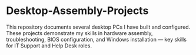 # Desktop-Assembly-Projects
This repository documents several desktop PCs I have built and configured.   These projects demonstrate my skills in hardware assembly, troubleshooting, BIOS configuration, and Windows installation — key skills for IT Support and Help Desk roles.
